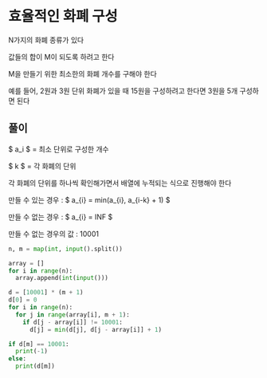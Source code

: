 # 효율적인 화폐 구성

N가지의 화폐 종류가 있다

값들의 합이 M이 되도록 하려고 한다

M을 만들기 위한 최소한의 화폐 개수를 구해야 한다

예를 들어, 2원과 3원 단위 화폐가 있을 때 15원을 구성하려고 한다면 3원을 5개 구성하면 된다

## 풀이

$ a_i $ = 최소 단위로 구성한 개수

$ k $ = 각 화폐의 단위

각 화폐의 단위를 하나씩 확인해가면서 배열에 누적되는 식으로 진행해야 한다

만들 수 있는 경우 : $ a_{i} =  min(a_{i}, a_{i-k} + 1) $

만들 수 없는 경우 : $ a_{i} =  INF $

만들 수 없는 경우의 값 : 10001

```python
n, m = map(int, input().split())

array = []
for i in range(n):
  array.append(int(input()))

d = [10001] * (m + 1)
d[0] = 0
for i in range(n):
  for j in range(array[i], m + 1):
    if d[j - array[i]] != 10001:
      d[j] = min(d[j], d[j - array[i]] + 1)

if d[m] == 10001:
  print(-1)
else:
  print(d[m])

```